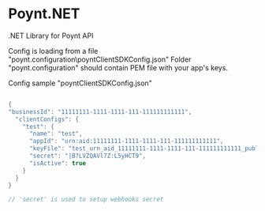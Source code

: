 # Poynt.NET
.NET Library for Poynt API 

Config is loading from a file "poynt.configuration\poyntClientSDKConfig.json"
Folder "poynt.configuration" should contain PEM file with your app's keys.

Config sample "poyntClientSDKConfig.json"

```c#

{
"businessId": "11111111-1111-1111-111-111111111111",
  "clientConfigs": {
    "test": {
      "name": "test",
      "appId": "urn:aid:11111111-1111-1111-111-111111111111",
      "keyFile": "test_urn_aid_11111111-1111-1111-111-111111111111_publicprivatekey.pem",
      "secret": "|B?LVZQAVl7Z:L5yHCT9",
      "isActive": true
    }
  }
}

// 'secret' is used to setup webhooks secret
```
